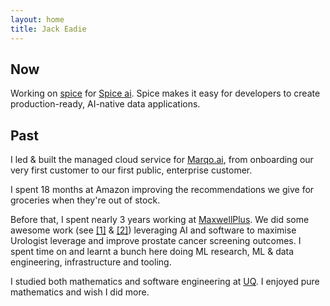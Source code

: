 ```yaml
---
layout: home
title: Jack Eadie
---
```


## Now
Working on [spice](https://www.spiceai.org) for [Spice ai](https://www.spice.ai/). Spice makes it easy for developers to create production-ready, AI-native data applications.

## Past
I led & built the managed cloud service for [Marqo.ai](https://github.com/marqo-ai/marqo), from onboarding our very first customer to our first public, enterprise customer.

I spent 18 months at Amazon improving the recommendations we give for groceries when they're out of stock.

Before that, I spent nearly 3 years working at [MaxwellPlus](https://www.linkedin.com/company/maxwell-plus). We did some awesome work (see [[1]](https://cloud.google.com/customers/maxwell-plus/) & [[2]](https://nhsaccelerator.com/innovation/maxwell-plus/)) leveraging AI and software to maximise Urologist leverage and improve prostate cancer screening outcomes. I spent time on and learnt a bunch here doing ML research, ML & data engineering, infrastructure and tooling.

I studied both mathematics and software engineering at [UQ](https://www.uq.edu.au/). I enjoyed pure mathematics and wish I did more.
